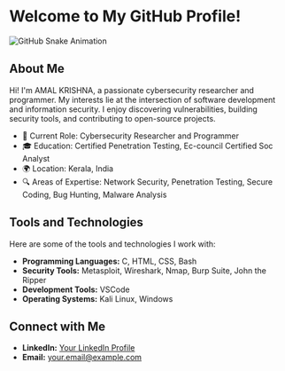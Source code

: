 # Welcome to My GitHub Profile!

![GitHub Snake Animation](https://github.com/yourusername/yourusername/raw/output/github-contribution-grid-snake.svg)



## About Me

Hi! I'm AMAL KRISHNA, a passionate cybersecurity researcher and programmer. My interests lie at the intersection of software development and information security. I enjoy discovering vulnerabilities, building security tools, and contributing to open-source projects.

- 💼 Current Role: Cybersecurity Researcher and Programmer
- 🎓 Education: Certified Penetration Testing, Ec-council Certified Soc Analyst
- 🌍 Location: Kerala, India
- 🔍 Areas of Expertise: Network Security, Penetration Testing, Secure Coding, Bug Hunting, Malware Analysis

## Tools and Technologies

Here are some of the tools and technologies I work with:

- **Programming Languages:** C, HTML, CSS, Bash
- **Security Tools:** Metasploit, Wireshark, Nmap, Burp Suite, John the Ripper
- **Development Tools:** VSCode
- **Operating Systems:** Kali Linux, Windows


## Connect with Me

- **LinkedIn:** [Your LinkedIn Profile](https://www.linkedin.com/in/pen3)
- **Email:** [your.email@example.com](amalkrishanp@gmail.com)


